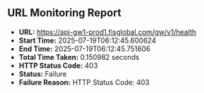 ## URL Monitoring Report

- **URL:** https://api-gw1-prod1.fisglobal.com/gw/v1/health
- **Start Time:** 2025-07-19T06:12:45.600624
- **End Time:** 2025-07-19T06:12:45.751606
- **Total Time Taken:** 0.150982 seconds
- **HTTP Status Code:** 403
- **Status:** Failure
- **Failure Reason:** HTTP Status Code: 403

